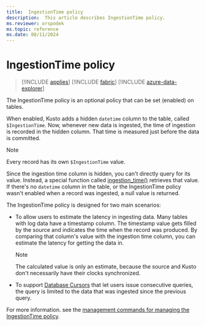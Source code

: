 ```yaml
---
title:  IngestionTime policy
description:  This article describes IngestionTime policy.
ms.reviewer: orspodek
ms.topic: reference
ms.date: 08/11/2024
---
```

# IngestionTime policy

> [!INCLUDE [applies](../includes/applies-to-version/applies.md)] [!INCLUDE [fabric](../includes/applies-to-version/fabric.md)] [!INCLUDE [azure-data-explorer](../includes/applies-to-version/azure-data-explorer.md)]

The IngestionTime policy is an optional policy that can be set (enabled) on tables.

When enabled, Kusto adds a hidden `datetime` column to the table, called `$IngestionTime`.
Now, whenever new data is ingested, the time of ingestion is recorded in the hidden column.
That time is measured just before the data is committed.

> [!NOTE]
> Every record has its own `$IngestionTime` value.

Since the ingestion time column is hidden, you can't directly query for its value.
Instead, a special function called
[ingestion_time()](../query/ingestion-time-function.md)
retrieves that value. If there's no `datetime` column in the table,
or the IngestionTime policy wasn't enabled when a record was ingested, a null
value is returned.

The IngestionTime policy is designed for two main scenarios:
* To allow users to estimate the latency in ingesting data.
  Many tables with log data have a timestamp column. The timestamp value
  gets filled by the source and indicates the time when the record was
  produced. By comparing that column's value with the ingestion time column,
  you can estimate the latency for getting the data in. 
  
  > [!NOTE]
  > The calculated value is only an estimate, because the source and Kusto don't necessarily
  have their clocks synchronized.
  
* To support [Database Cursors](../management/database-cursor.md) that let users 
  issue consecutive queries, the query is limited to the data that was ingested since the previous query.

For more information. see the [management commands for managing the IngestionTime policy](show-table-ingestion-time-policy-command.md).